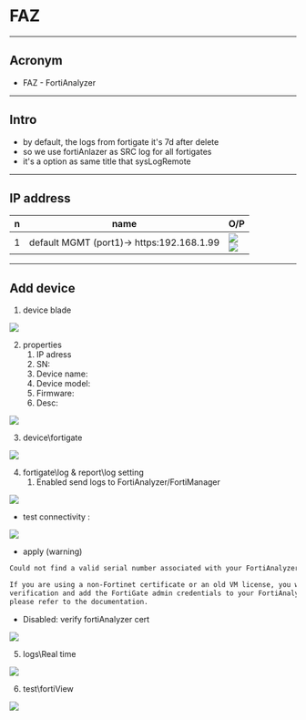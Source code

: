 # FAZ

---

## Acronym
* FAZ - FortiAnalyzer

---

## Intro
* by default, the logs from fortigate it's 7d after delete
* so we use fortiAnlazer as SRC log for all fortigates
* it's a option as same title that sysLogRemote

---

## IP address
|n|name|O/P|
|-|----|---|
|1|default MGMT (port1)-> https:192.168.1.99|[<img src="https://i.imgur.com/bYVYzwC.png">](https://i.imgur.com/bYVYzwC.png)<br/>[<img src="https://i.imgur.com/zm0OXPh.png">](https://i.imgur.com/zm0OXPh.png)|

---

## Add device
1. device blade

[<img src="https://i.imgur.com/ihoYyLc.png">](https://i.imgur.com/ihoYyLc.png)

2. properties
    1. IP adress
    2. SN: 
    3. Device name: 
    4. Device model: 
    5. Firmware: 
    6. Desc:

[<img src="https://i.imgur.com/wKMR3bw.png">](https://i.imgur.com/wKMR3bw.png)


3. device\fortigate

[<img src="https://i.imgur.com/mUrbHuQ.png">](https://i.imgur.com/mUrbHuQ.png)

4. fortigate\log & report\log setting
    1. Enabled send logs to FortiAnalyzer/FortiManager

[<img src="https://i.imgur.com/2ddiiGS.png">](https://i.imgur.com/2ddiiGS.png)

* test connectivity : 

[<img src="https://i.imgur.com/oxM6Nwi.png">](https://i.imgur.com/oxM6Nwi.png)

* apply (warning)
````txt
Could not find a valid serial number associated with your FortiAnalyzer certificate.

If you are using a non-Fortinet certificate or an old VM license, you will have to disable certificate
verification and add the FortiGate admin credentials to your FortiAnalyzer. For more information,
please refer to the documentation.
````

* Disabled: verify fortiAnalyzer cert

[<img src="https://i.imgur.com/D9dcd29.png">](https://i.imgur.com/D9dcd29.png)

5. logs\Real time

[<img src="https://i.imgur.com/mHUMnST.png">](https://i.imgur.com/mHUMnST.png)


6. test\fortiView

[<img src="https://i.imgur.com/gsTHcGL.png">](https://i.imgur.com/gsTHcGL.png)

